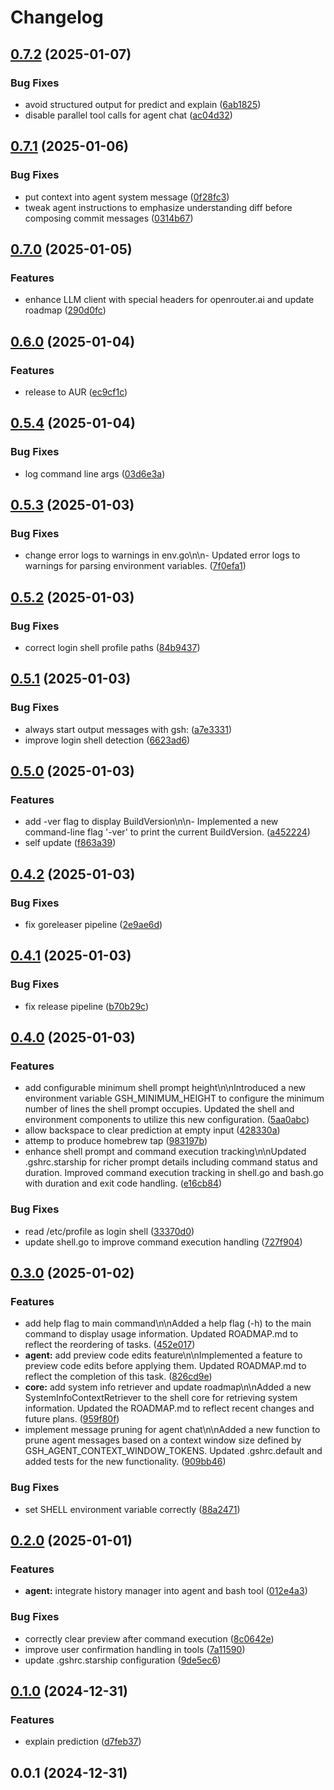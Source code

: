 # Changelog

## [0.7.2](https://github.com/atinylittleshell/gsh/compare/v0.7.1...v0.7.2) (2025-01-07)


### Bug Fixes

* avoid structured output for predict and explain ([6ab1825](https://github.com/atinylittleshell/gsh/commit/6ab1825835a3a055d17906d4bafcf4028107d8a1))
* disable parallel tool calls for agent chat ([ac04d32](https://github.com/atinylittleshell/gsh/commit/ac04d3235c2eb36ba62a3d07bf22b31c9351f7da))

## [0.7.1](https://github.com/atinylittleshell/gsh/compare/v0.7.0...v0.7.1) (2025-01-06)


### Bug Fixes

* put context into agent system message ([0f28fc3](https://github.com/atinylittleshell/gsh/commit/0f28fc374bc166c3c3874853c41a39280e1c2606))
* tweak agent instructions to emphasize understanding diff before composing commit messages ([0314b67](https://github.com/atinylittleshell/gsh/commit/0314b67afdeea149f1430a383354bf5578037fa5))

## [0.7.0](https://github.com/atinylittleshell/gsh/compare/v0.6.0...v0.7.0) (2025-01-05)


### Features

* enhance LLM client with special headers for openrouter.ai and update roadmap ([290d0fc](https://github.com/atinylittleshell/gsh/commit/290d0fc2a15619a7ec8aca7b75422549891e7503))

## [0.6.0](https://github.com/atinylittleshell/gsh/compare/v0.5.4...v0.6.0) (2025-01-04)


### Features

* release to AUR ([ec9cf1c](https://github.com/atinylittleshell/gsh/commit/ec9cf1c0915811584748c2347c1d2cfb331a1a12))

## [0.5.4](https://github.com/atinylittleshell/gsh/compare/v0.5.3...v0.5.4) (2025-01-04)


### Bug Fixes

* log command line args ([03d6e3a](https://github.com/atinylittleshell/gsh/commit/03d6e3a32eac22a252870788481c2803b93ea7d8))

## [0.5.3](https://github.com/atinylittleshell/gsh/compare/v0.5.2...v0.5.3) (2025-01-03)


### Bug Fixes

* change error logs to warnings in env.go\n\n- Updated error logs to warnings for parsing environment variables. ([7f0efa1](https://github.com/atinylittleshell/gsh/commit/7f0efa10d803f9a26285c9660795ca421233c6aa))

## [0.5.2](https://github.com/atinylittleshell/gsh/compare/v0.5.1...v0.5.2) (2025-01-03)


### Bug Fixes

* correct login shell profile paths ([84b9437](https://github.com/atinylittleshell/gsh/commit/84b9437a4b956158ed5feb155cc0cdcb269b043c))

## [0.5.1](https://github.com/atinylittleshell/gsh/compare/v0.5.0...v0.5.1) (2025-01-03)


### Bug Fixes

* always start output messages with gsh: ([a7e3331](https://github.com/atinylittleshell/gsh/commit/a7e33317a2fcd3f247be26238f0317211f2cd9d1))
* improve login shell detection ([6623ad6](https://github.com/atinylittleshell/gsh/commit/6623ad64d5fe483514a331625fa76aa785d67394))

## [0.5.0](https://github.com/atinylittleshell/gsh/compare/v0.4.2...v0.5.0) (2025-01-03)


### Features

* add -ver flag to display BuildVersion\n\n- Implemented a new command-line flag '-ver' to print the current BuildVersion. ([a452224](https://github.com/atinylittleshell/gsh/commit/a452224a1ccf8210648204f1361e4324c6a850c9))
* self update ([f863a39](https://github.com/atinylittleshell/gsh/commit/f863a39cb39175f04651ec96b11eb001df922713))

## [0.4.2](https://github.com/atinylittleshell/gsh/compare/v0.4.1...v0.4.2) (2025-01-03)


### Bug Fixes

* fix goreleaser pipeline ([2e9ae6d](https://github.com/atinylittleshell/gsh/commit/2e9ae6ddb714a7aa8944bc05f7916bd57d202d23))

## [0.4.1](https://github.com/atinylittleshell/gsh/compare/v0.4.0...v0.4.1) (2025-01-03)


### Bug Fixes

* fix release pipeline ([b70b29c](https://github.com/atinylittleshell/gsh/commit/b70b29c3366455e6dfedb0537f7128f34b4c9221))

## [0.4.0](https://github.com/atinylittleshell/gsh/compare/v0.3.0...v0.4.0) (2025-01-03)


### Features

* add configurable minimum shell prompt height\n\nIntroduced a new environment variable GSH_MINIMUM_HEIGHT to configure the minimum number of lines the shell prompt occupies. Updated the shell and environment components to utilize this new configuration. ([5aa0abc](https://github.com/atinylittleshell/gsh/commit/5aa0abc77718705d1aa64b4c92ec5f21407558bb))
* allow backspace to clear prediction at empty input ([428330a](https://github.com/atinylittleshell/gsh/commit/428330a52e746e6cc5bc0c54ccdcb2bb57a9e7fb))
* attemp to produce homebrew tap ([983197b](https://github.com/atinylittleshell/gsh/commit/983197b45824ebcd0cf348c6d3923018a6383e84))
* enhance shell prompt and command execution tracking\n\nUpdated .gshrc.starship for richer prompt details including command status and duration. Improved command execution tracking in shell.go and bash.go with duration and exit code handling. ([e16cb84](https://github.com/atinylittleshell/gsh/commit/e16cb8489d9465e601fa6bfbbab3f6d51f2e343a))


### Bug Fixes

* read /etc/profile as login shell ([33370d0](https://github.com/atinylittleshell/gsh/commit/33370d09d7e9972a6c264668c02d991de48853f1))
* update shell.go to improve command execution handling ([727f904](https://github.com/atinylittleshell/gsh/commit/727f9049d4fa780f56a31bbe396b47e8128045eb))

## [0.3.0](https://github.com/atinylittleshell/gsh/compare/v0.2.0...v0.3.0) (2025-01-02)


### Features

* add help flag to main command\n\nAdded a help flag (-h) to the main command to display usage information. Updated ROADMAP.md to reflect the reordering of tasks. ([452e017](https://github.com/atinylittleshell/gsh/commit/452e01720f30a03b0707a1464059951acaa067f6))
* **agent:** add preview code edits feature\n\nImplemented a feature to preview code edits before applying them. Updated ROADMAP.md to reflect the completion of this task. ([826cd9e](https://github.com/atinylittleshell/gsh/commit/826cd9efb5ecb0588a88e233d31e4586180161d1))
* **core:** add system info retriever and update roadmap\n\nAdded a new SystemInfoContextRetriever to the shell core for retrieving system information. Updated the ROADMAP.md to reflect recent changes and future plans. ([959f80f](https://github.com/atinylittleshell/gsh/commit/959f80f149a8ea567d6a6a44b245488a88921fb8))
* implement message pruning for agent chat\n\nAdded a new function to prune agent messages based on a context window size defined by GSH_AGENT_CONTEXT_WINDOW_TOKENS. Updated .gshrc.default and added tests for the new functionality. ([909bb46](https://github.com/atinylittleshell/gsh/commit/909bb460f4ce8e9a68633d3e356630880ea86910))


### Bug Fixes

* set SHELL environment variable correctly ([88a2471](https://github.com/atinylittleshell/gsh/commit/88a2471656f3fa878940b0d66d4794c3f4312024))

## [0.2.0](https://github.com/atinylittleshell/gsh/compare/v0.1.0...v0.2.0) (2025-01-01)


### Features

* **agent:** integrate history manager into agent and bash tool ([012e4a3](https://github.com/atinylittleshell/gsh/commit/012e4a3b68c19bb132bba0e905ba8acedaff4d5f))


### Bug Fixes

* correctly clear preview after command execution ([8c0642e](https://github.com/atinylittleshell/gsh/commit/8c0642e9264807a442860e3e93f27da7cdd06d8d))
* improve user confirmation handling in tools ([7a11590](https://github.com/atinylittleshell/gsh/commit/7a115909695ee9ce0485a4c1ff7a57dd21bd2f44))
* update .gshrc.starship configuration ([9de5ec6](https://github.com/atinylittleshell/gsh/commit/9de5ec6c5df3ab25e3602619b15047bd870c2fd4))

## [0.1.0](https://github.com/atinylittleshell/gsh/compare/v0.0.1...v0.1.0) (2024-12-31)


### Features

* explain prediction ([d7feb37](https://github.com/atinylittleshell/gsh/commit/d7feb3767dd7e010253a1e715773e1cb996a857e))

## 0.0.1 (2024-12-31)
